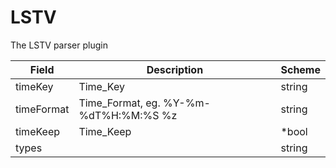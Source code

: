 # LSTV

The LSTV parser plugin


| Field | Description | Scheme |
| ----- | ----------- | ------ |
| timeKey | Time_Key | string |
| timeFormat | Time_Format, eg. %Y-%m-%dT%H:%M:%S %z | string |
| timeKeep | Time_Keep | *bool |
| types |  | string |
